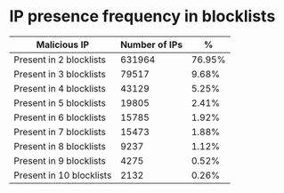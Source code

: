 # IP presence frequency in blocklists
| Malicious IP | Number of IPs | % |
|----|----|----|
| Present in 2 blocklists | 631964 | 76.95% |
| Present in 3 blocklists | 79517 | 9.68% |
| Present in 4 blocklists | 43129 | 5.25% |
| Present in 5 blocklists | 19805 | 2.41% |
| Present in 6 blocklists | 15785 | 1.92% |
| Present in 7 blocklists | 15473 | 1.88% |
| Present in 8 blocklists | 9237 | 1.12% |
| Present in 9 blocklists | 4275 | 0.52% |
| Present in 10 blocklists | 2132 | 0.26% |
